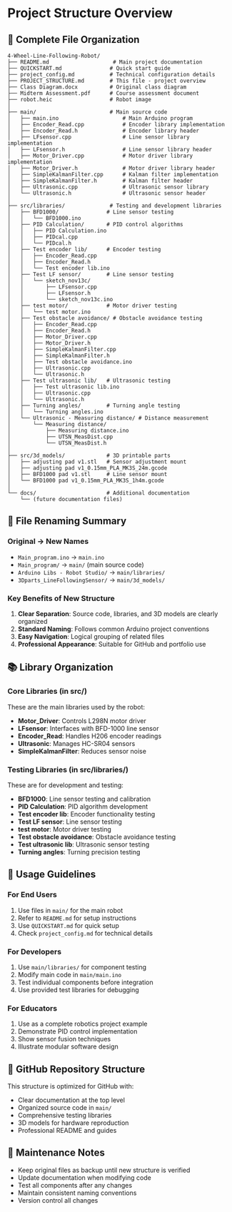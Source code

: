 # Project Structure Overview

## 📁 Complete File Organization

```
4-Wheel-Line-Following-Robot/
├── README.md                    # Main project documentation
├── QUICKSTART.md               # Quick start guide
├── project_config.md           # Technical configuration details
├── PROJECT_STRUCTURE.md        # This file - project overview
├── Class Diagram.docx          # Original class diagram
├── Midterm Assessment.pdf      # Course assessment document
├── robot.heic                  # Robot image
│
├── main/                       # Main source code
│   ├── main.ino                    # Main Arduino program
│   ├── Encoder_Read.cpp            # Encoder library implementation
│   ├── Encoder_Read.h              # Encoder library header
│   ├── LFsensor.cpp                # Line sensor library implementation
│   ├── LFsensor.h                  # Line sensor library header
│   ├── Motor_Driver.cpp            # Motor driver library implementation
│   ├── Motor_Driver.h              # Motor driver library header
│   ├── SimpleKalmanFilter.cpp      # Kalman filter implementation
│   ├── SimpleKalmanFilter.h        # Kalman filter header
│   ├── Ultrasonic.cpp              # Ultrasonic sensor library
│   └── Ultrasonic.h                # Ultrasonic sensor header
│
├── src/libraries/              # Testing and development libraries
│   ├── BFD1000/               # Line sensor testing
│   │   └── BFD1000.ino
│   ├── PID Calculation/       # PID control algorithms
│   │   ├── PID Calculation.ino
│   │   ├── PIDcal.cpp
│   │   └── PIDcal.h
│   ├── Test encoder lib/      # Encoder testing
│   │   ├── Encoder_Read.cpp
│   │   ├── Encoder_Read.h
│   │   └── Test encoder lib.ino
│   ├── Test LF sensor/        # Line sensor testing
│   │   └── sketch_nov13c/
│   │       ├── LFsensor.cpp
│   │       ├── LFsensor.h
│   │       └── sketch_nov13c.ino
│   ├── test motor/            # Motor driver testing
│   │   └── test motor.ino
│   ├── Test obstacle avoidance/ # Obstacle avoidance testing
│   │   ├── Encoder_Read.cpp
│   │   ├── Encoder_Read.h
│   │   ├── Motor_Driver.cpp
│   │   ├── Motor_Driver.h
│   │   ├── SimpleKalmanFilter.cpp
│   │   ├── SimpleKalmanFilter.h
│   │   ├── Test obstacle avoidance.ino
│   │   ├── Ultrasonic.cpp
│   │   └── Ultrasonic.h
│   ├── Test ultrasonic lib/   # Ultrasonic testing
│   │   ├── Test ultrasonic lib.ino
│   │   ├── Ultrasonic.cpp
│   │   └── Ultrasonic.h
│   ├── Turning angles/        # Turning angle testing
│   │   └── Turning angles.ino
│   └── Ultrasonic - Measuring distance/ # Distance measurement
│       └── Measuring distance/
│           ├── Measuring distance.ino
│           ├── UTSN_MeasDist.cpp
│           └── UTSN_MeasDist.h
│
├── src/3d_models/             # 3D printable parts
│   ├── adjusting pad v1.stl   # Sensor adjustment mount
│   ├── adjusting pad v1_0.15mm_PLA_MK3S_24m.gcode
│   ├── BFD1000 pad v1.stl     # Line sensor mount
│   └── BFD1000 pad v1_0.15mm_PLA_MK3S_1h4m.gcode
│
└── docs/                      # Additional documentation
    └── (future documentation files)
```

## 🔄 File Renaming Summary

### Original → New Names
- `Main_program.ino` → `main.ino`
- `Main_program/` → `main/` (main source code)
- `Arduino Libs - Robot Studio/` → `main/libraries/`
- `3Dparts_LineFollowingSensor/` → `main/3d_models/`

### Key Benefits of New Structure
1. **Clear Separation**: Source code, libraries, and 3D models are clearly organized
2. **Standard Naming**: Follows common Arduino project conventions
3. **Easy Navigation**: Logical grouping of related files
4. **Professional Appearance**: Suitable for GitHub and portfolio use

## 📚 Library Organization

### Core Libraries (in src/)
These are the main libraries used by the robot:
- **Motor_Driver**: Controls L298N motor driver
- **LFsensor**: Interfaces with BFD-1000 line sensor
- **Encoder_Read**: Handles H206 encoder readings
- **Ultrasonic**: Manages HC-SR04 sensors
- **SimpleKalmanFilter**: Reduces sensor noise

### Testing Libraries (in src/libraries/)
These are for development and testing:
- **BFD1000**: Line sensor testing and calibration
- **PID Calculation**: PID algorithm development
- **Test encoder lib**: Encoder functionality testing
- **Test LF sensor**: Line sensor testing
- **test motor**: Motor driver testing
- **Test obstacle avoidance**: Obstacle avoidance testing
- **Test ultrasonic lib**: Ultrasonic sensor testing
- **Turning angles**: Turning precision testing

## 🎯 Usage Guidelines

### For End Users
1. Use files in `main/` for the main robot
2. Refer to `README.md` for setup instructions
3. Use `QUICKSTART.md` for quick setup
4. Check `project_config.md` for technical details

### For Developers
1. Use `main/libraries/` for component testing
2. Modify main code in `main/main.ino`
3. Test individual components before integration
4. Use provided test libraries for debugging

### For Educators
1. Use as a complete robotics project example
2. Demonstrate PID control implementation
3. Show sensor fusion techniques
4. Illustrate modular software design

## 🚀 GitHub Repository Structure

This structure is optimized for GitHub with:
- Clear documentation at the top level
- Organized source code in `main/`
- Comprehensive testing libraries
- 3D models for hardware reproduction
- Professional README and guides

## 📝 Maintenance Notes

- Keep original files as backup until new structure is verified
- Update documentation when modifying code
- Test all components after any changes
- Maintain consistent naming conventions
- Version control all changes
